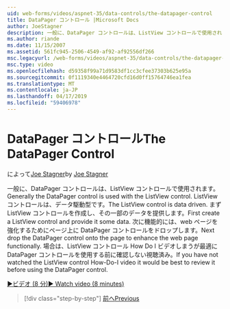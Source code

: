 ```yaml
---
uid: web-forms/videos/aspnet-35/data-controls/the-datapager-control
title: DataPager コントロール |Microsoft Docs
author: JoeStagner
description: 一般に、DataPager コントロールは、ListView コントロールで使用されます。 ListView コントロールは、データ駆動型です。 まず ListView コントロールを作成し、d のいくつかを指定してください.
ms.author: riande
ms.date: 11/15/2007
ms.assetid: 561fc945-2506-4549-af92-af92556df266
msc.legacyurl: /web-forms/videos/aspnet-35/data-controls/the-datapager-control
msc.type: video
ms.openlocfilehash: d59358f99a71d9583df1cc3cfee37303b625e95a
ms.sourcegitcommit: 0f1119340e4464720cfd16d0ff15764746ea1fea
ms.translationtype: MT
ms.contentlocale: ja-JP
ms.lasthandoff: 04/17/2019
ms.locfileid: "59406978"
---
```

# <a name="the-datapager-control"></a><span data-ttu-id="4cafe-105">DataPager コントロール</span><span class="sxs-lookup"><span data-stu-id="4cafe-105">The DataPager Control</span></span>

<span data-ttu-id="4cafe-106">によって[Joe Stagner](https://github.com/JoeStagner)</span><span class="sxs-lookup"><span data-stu-id="4cafe-106">by [Joe Stagner](https://github.com/JoeStagner)</span></span>

<span data-ttu-id="4cafe-107">一般に、DataPager コントロールは、ListView コントロールで使用されます。</span><span class="sxs-lookup"><span data-stu-id="4cafe-107">Generally the DataPager control is used with the ListView control.</span></span> <span data-ttu-id="4cafe-108">ListView コントロールは、データ駆動型です。</span><span class="sxs-lookup"><span data-stu-id="4cafe-108">The ListView control is data driven.</span></span> <span data-ttu-id="4cafe-109">まず ListView コントロールを作成し、その一部のデータを提供します。</span><span class="sxs-lookup"><span data-stu-id="4cafe-109">First create a ListView control and provide it some data.</span></span> <span data-ttu-id="4cafe-110">次に機能的には、web ページを強化するためにページ上に DataPager コントロールをドロップします。</span><span class="sxs-lookup"><span data-stu-id="4cafe-110">Next drop the DataPager control onto the page to enhance the web page functionally.</span></span> <span data-ttu-id="4cafe-111">場合は、ListView コントロール How Do I ビデオしまうが最適に DataPager コントロールを使用する前に確認しない視聴済み。</span><span class="sxs-lookup"><span data-stu-id="4cafe-111">If you have not watched the ListView control How-Do-I video it would be best to review it before using the DataPager control.</span></span>

[<span data-ttu-id="4cafe-112">&#9654;ビデオ (8 分)</span><span class="sxs-lookup"><span data-stu-id="4cafe-112">&#9654; Watch video (8 minutes)</span></span>](https://channel9.msdn.com/Blogs/ASP-NET-Site-Videos/the-datapager-control)

> [!div class="step-by-step"]
> [<span data-ttu-id="4cafe-113">前へ</span><span class="sxs-lookup"><span data-stu-id="4cafe-113">Previous</span></span>](the-listview-control.md)
